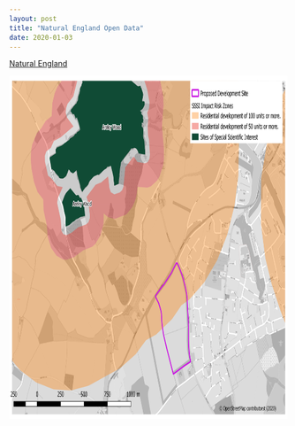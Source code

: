 ```yaml
---
layout: post
title: "Natural England Open Data"
date: 2020-01-03
---
```


[Natural England](https://naturalengland-defra.opendata.arcgis.com/)


<img src="/areleywood_sssi_osm.png" alt="Areley Wood SSSI" style="width:877;height:620px;">
